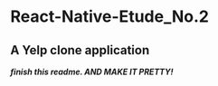 # React-Native-Etude_No.2

## A Yelp clone application

***finish this readme. AND MAKE IT PRETTY!***